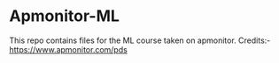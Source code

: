 # Apmonitor-ML
This repo contains files for the ML course taken on apmonitor. Credits:- https://www.apmonitor.com/pds
